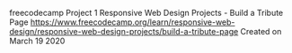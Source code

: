 freecodecamp Project 1
Responsive Web Design Projects - Build a Tribute Page
https://www.freecodecamp.org/learn/responsive-web-design/responsive-web-design-projects/build-a-tribute-page
Created on March 19 2020
